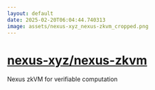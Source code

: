 ```yaml
---
layout: default
date: 2025-02-20T06:04:44.740313
image: assets/nexus-xyz_nexus-zkvm_cropped.png
---
```


# [nexus-xyz/nexus-zkvm](https://github.com/nexus-xyz/nexus-zkvm)

Nexus zkVM for verifiable computation
